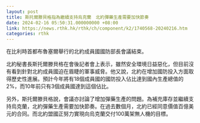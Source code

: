 ```yaml
---
layout: post
title: 斯托爾滕貝格指為繼續支持烏克蘭　北約彈藥生產需要加快節奏
date: 2024-02-16 05:50:31.000000000 +08:00
link: https://news.rthk.hk/rthk/ch/component/k2/1740568-20240216.htm
categories: rthk
---
```


在比利時首都布魯塞爾舉行的北約成員國國防部長會議結束。

北約秘書長斯托爾滕貝格在會後記者會上表示，雖然安全環境日益惡化，但目前沒有看到針對北約成員國迫在眉睫的軍事威脅。他又說，北約在增加國防投入方面取得歷史性進展。預計今年將有18個成員國的國防投入佔比達到國內生產總值的2%，而10年前只有3個成員國達到這個佔比。

另外，斯托爾滕貝格說，會議亦討論了增加彈藥生產的問題。為補充庫存並繼續支持烏克蘭，北約彈藥生產需要加快節奏。在過去數個月，北約已經同意價值百億美元的合同。而北約盟國正努力實現向烏克蘭交付100萬架無人機的目標。
